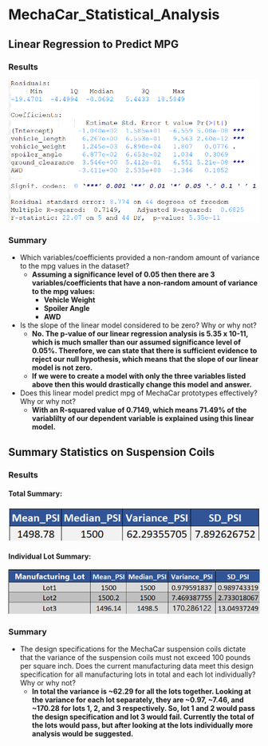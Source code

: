 # MechaCar_Statistical_Analysis

## Linear Regression to Predict MPG
### Results
![Linear Model](https://github.com/zimmer3-iii/MechaCar_Statistical_Analysis/blob/main/Images/Summary_LM_MPG.png)

### Summary
- Which variables/coefficients provided a non-random amount of variance to the mpg values in the dataset?
	- **Assuming a significance level of 0.05 then there are 3 variables/coefficients that have a non-random amount of variance to the mpg values:**
		- **Vehicle Weight**
		- **Spoiler Angle**
		- **AWD**
- Is the slope of the linear model considered to be zero? Why or why not?
	- **No. The p-value of our linear regression analysis is 5.35 x 10-11, which is much smaller than our assumed significance level of 0.05%. Therefore, we can state that there is sufficient evidence to reject our null hypothesis, which means that the slope of our linear model is not zero.**
	- **If we were to create a model with only the three variables listed above then this would drastically change this model and answer.**
- Does this linear model predict mpg of MechaCar prototypes effectively? Why or why not?
	- **With an R-squared value of 0.7149, which means 71.49% of the variablilty of our dependent variable is explained using this linear model.**
	
## Summary Statistics on Suspension Coils
### Results
#### Total Summary:
![Total Summary](https://github.com/zimmer3-iii/MechaCar_Statistical_Analysis/blob/main/Images/Summary_Coil_Total.png)

#### Individual Lot Summary:
![Lot Summary](https://github.com/zimmer3-iii/MechaCar_Statistical_Analysis/blob/main/Images/Summary_Coil_Lot.png)
### Summary
- The design specifications for the MechaCar suspension coils dictate that the variance of the suspension coils must not exceed 100 pounds per square inch. Does the current manufacturing data meet this design specification for all manufacturing lots in total and each lot individually? Why or why not?
	- **In total the variance is ~62.29 for all the lots together. Looking at the variance for each lot separately, they are ~0.97, ~7.46, and ~170.28 for lots 1, 2, and 3 respectively. So, lot 1 and 2 would pass the design specification and lot 3 would fail. Currently the total of the lots would pass, but after looking at the lots individually more analysis would be suggested.**

